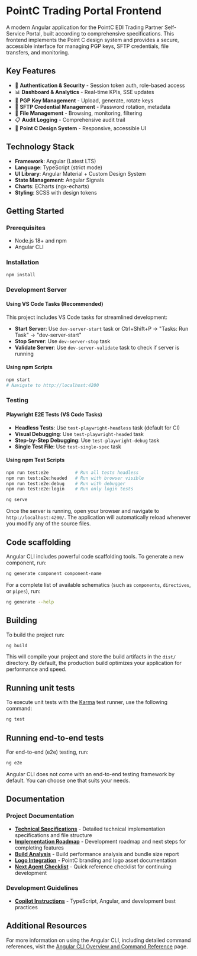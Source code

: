 # PointC Trading Portal Frontend

A modern Angular application for the PointC EDI Trading Partner Self-Service Portal, built according to comprehensive specifications. This frontend implements the Point C design system and provides a secure, accessible interface for managing PGP keys, SFTP credentials, file transfers, and monitoring.

## Key Features

- 🔐 **Authentication & Security** - Session token auth, role-based access
- 📊 **Dashboard & Analytics** - Real-time KPIs, SSE updates
- 🔑 **PGP Key Management** - Upload, generate, rotate keys
- 🔗 **SFTP Credential Management** - Password rotation, metadata
- 📁 **File Management** - Browsing, monitoring, filtering
- 📋 **Audit Logging** - Comprehensive audit trail
- 🎨 **Point C Design System** - Responsive, accessible UI

## Technology Stack

- **Framework**: Angular (Latest LTS)
- **Language**: TypeScript (strict mode)
- **UI Library**: Angular Material + Custom Design System
- **State Management**: Angular Signals
- **Charts**: ECharts (ngx-echarts)
- **Styling**: SCSS with design tokens

## Getting Started

### Prerequisites
- Node.js 18+ and npm
- Angular CLI

### Installation
```bash
npm install
```

### Development Server

#### Using VS Code Tasks (Recommended)

This project includes VS Code tasks for streamlined development:

- **Start Server**: Use `dev-server-start` task or Ctrl+Shift+P → "Tasks: Run Task" → "dev-server-start"
- **Stop Server**: Use `dev-server-stop` task
- **Validate Server**: Use `dev-server-validate` task to check if server is running

#### Using npm Scripts

```bash
npm start
# Navigate to http://localhost:4200
```

### Testing

#### Playwright E2E Tests (VS Code Tasks)

- **Headless Tests**: Use `test-playwright-headless` task (default for CI)
- **Visual Debugging**: Use `test-playwright-headed` task
- **Step-by-Step Debugging**: Use `test-playwright-debug` task
- **Single Test File**: Use `test-single-spec` task

#### Using npm Test Scripts

```bash
npm run test:e2e          # Run all tests headless
npm run test:e2e:headed   # Run with browser visible
npm run test:e2e:debug    # Run with debugger
npm run test:e2e:login    # Run only login tests
```

```bash
ng serve
```

Once the server is running, open your browser and navigate to `http://localhost:4200/`. The application will automatically reload whenever you modify any of the source files.

## Code scaffolding

Angular CLI includes powerful code scaffolding tools. To generate a new component, run:

```bash
ng generate component component-name
```

For a complete list of available schematics (such as `components`, `directives`, or `pipes`), run:

```bash
ng generate --help
```

## Building

To build the project run:

```bash
ng build
```

This will compile your project and store the build artifacts in the `dist/` directory. By default, the production build optimizes your application for performance and speed.

## Running unit tests

To execute unit tests with the [Karma](https://karma-runner.github.io) test runner, use the following command:

```bash
ng test
```

## Running end-to-end tests

For end-to-end (e2e) testing, run:

```bash
ng e2e
```

Angular CLI does not come with an end-to-end testing framework by default. You can choose one that suits your needs.

## Documentation

### Project Documentation

- **[Technical Specifications](docs/TECHNICAL_SPECS.md)** - Detailed technical implementation specifications and file structure
- **[Implementation Roadmap](docs/IMPLEMENTATION_ROADMAP.md)** - Development roadmap and next steps for completing features
- **[Build Analysis](docs/BUILD_ANALYSIS.md)** - Build performance analysis and bundle size report
- **[Logo Integration](docs/LOGO_INTEGRATION.md)** - PointC branding and logo asset documentation
- **[Next Agent Checklist](docs/NEXT_AGENT_CHECKLIST.md)** - Quick reference checklist for continuing development

### Development Guidelines

- **[Copilot Instructions](.github/copilot-instructions.md)** - TypeScript, Angular, and development best practices

## Additional Resources

For more information on using the Angular CLI, including detailed command references, visit the [Angular CLI Overview and Command Reference](https://angular.dev/tools/cli) page.
